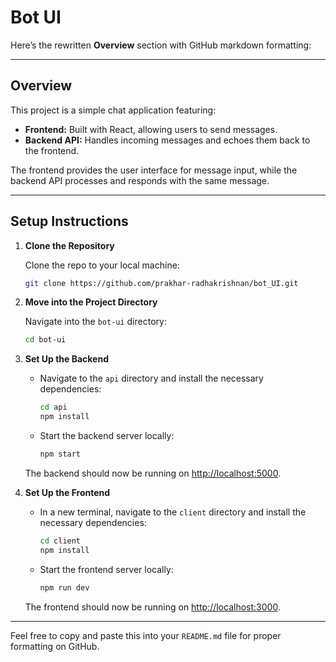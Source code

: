 # Bot UI

Here’s the rewritten **Overview** section with GitHub markdown formatting:

---

## Overview

This project is a simple chat application featuring:

- **Frontend:** Built with React, allowing users to send messages.
- **Backend API:** Handles incoming messages and echoes them back to the frontend.

The frontend provides the user interface for message input, while the backend API processes and responds with the same message.

---

## Setup Instructions

1. **Clone the Repository**

   Clone the repo to your local machine:

   ```bash
   git clone https://github.com/prakhar-radhakrishnan/bot_UI.git
   ```

2. **Move into the Project Directory**

   Navigate into the `bot-ui` directory:

   ```bash
   cd bot-ui
   ```

3. **Set Up the Backend**

   - Navigate to the `api` directory and install the necessary dependencies:

     ```bash
     cd api
     npm install
     ```

   - Start the backend server locally:

     ```bash
     npm start
     ```

   The backend should now be running on [http://localhost:5000](http://localhost:5000).

4. **Set Up the Frontend**

   - In a new terminal, navigate to the `client` directory and install the necessary dependencies:

     ```bash
     cd client
     npm install
     ```

   - Start the frontend server locally:

     ```bash
     npm run dev
     ```

   The frontend should now be running on [http://localhost:3000](http://localhost:3000).

---

Feel free to copy and paste this into your `README.md` file for proper formatting on GitHub.
